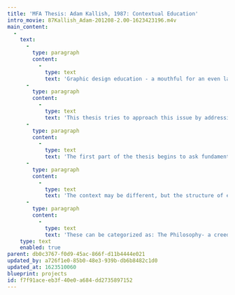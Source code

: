 ```yaml
---
title: 'MFA Thesis: Adam Kallish, 1987: Contextual Education'
intro_movie: 87Kallish_Adam-201208-2.00-1623423196.m4v
main_content:
  -
    text:
      -
        type: paragraph
        content:
          -
            type: text
            text: 'Graphic design education - a mouthful for an even larger and diverse field. Each one of us individually tries to understand what it all means by making certain connections that give us the means to understand the act and the action. The variables that the field tries to address collectively are boggling. Can there be any agreement in such a situation to begin to provide a common frame of reference? If so, can a system be created to begin a meaningful collective discourse to enhance understanding?'
      -
        type: paragraph
        content:
          -
            type: text
            text: 'This thesis tries to approach this issue by addressing the reoccurring themes that become components of all educational experiences. It does not try to tackle the diversity of opinions on the subject, but recognizes them at the outset. Schools do not exist in vacuums. They are in essence significant structures that enhance and delineate experiences that schools as institutions consider valuable. These decisions are affected by the context in which they exist, which begins to affect the structure, direction and most important what a particular school interprets as viable experiences in (graphic) design.'
      -
        type: paragraph
        content:
          -
            type: text
            text: 'The first part of the thesis begins to ask fundamental questions of educating and training, and form and structure of education. It then delves into three unique historical contexts in the development of graphic design education. The VKhUTIMAS, the Bauhaus and Hochschule fur Gestaltung (ULM) were three unique schools that not only addressed their own particular contexts, but tried to expand and understand the visual arts at all levels. They are discussed both in pedagogic and historical terms to show the proximity of schools and the context in which they exist in.'
      -
        type: paragraph
        content:
          -
            type: text
            text: 'The context may be different, but the structure of educational experiences are the same. Contextual education, even though it recognizes the diversity of education as a weaving together of constituent parts (whatever they may be) to make a whole (education as supersign- a complex number of signs that function together in unity.). It also recognizes that there are basic educational components that structure educational experiences. '
      -
        type: paragraph
        content:
          -
            type: text
            text: 'These can be categorized as: The Philosophy- a creed or value system that mediates the perceptions of, in this case, graphic design. The Curriculum- structures that order a set of viable experiences to achieve goals and objectives. The Taxonomy- a system for understanding how educational experiences work from the vantage point of structuring information, how we perceive it and act on it. The core of this thesis goes into detail to map out the interactive and complex “fugue” between the constituent elements. It avoids questions of value as it is a fluid decision based on context. What it does try to do is tackle what in essence is an abstraction by trying to make it visible and in doing so increase the awareness of both the individual educator and the field. In the end, we empower ourselves to better understand the educational process.'
    type: text
    enabled: true
parent: db0c3767-f0d9-45ac-866f-d11b4444e021
updated_by: a726f1e0-85b0-48e3-939b-db6b8482c1d0
updated_at: 1623510060
blueprint: projects
id: f7f91ace-eb3f-40e0-a684-dd2735897152
---
```

